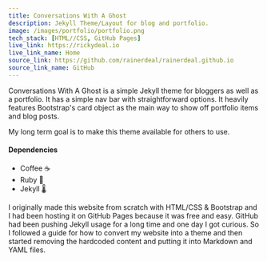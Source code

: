 ```yaml
---
title: Conversations With A Ghost
description: Jekyll Theme/Layout for blog and portfolio.
image: /images/portfolio/portfolio.png
tech_stack: [HTML//CSS, GitHub Pages]
live_link: https://rickydeal.io
live_link_name: Home
source_link: https://github.com/rainerdeal/rainerdeal.github.io
source_link_name: GitHub
---
```


Conversations With A Ghost is a simple Jekyll theme for bloggers as well as a portfolio. It has a simple nav bar with straightforward options. It heavily features Bootstrap's card object as the main way to show off portfolio items and blog posts.

My long term goal is to make this theme available for others to use.

#### Dependencies
- Coffee ☕️
- Ruby 💎
- Jekyll 🌡

I originally made this website from scratch with HTML/CSS & Bootstrap and I had been hosting it on GitHub Pages because it was free and easy. GitHub had been pushing Jekyll usage for a long time and one day I got curious. So I followed a guide for how to convert my website into a theme and then started removing the hardcoded content and putting it into Markdown and YAML files.
